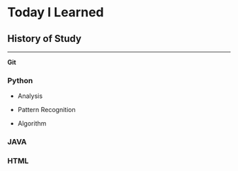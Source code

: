 # Today I Learned

## History of Study

---

**Git**

### Python

- Analysis

- Pattern Recognition

- Algorithm

### JAVA

### HTML







